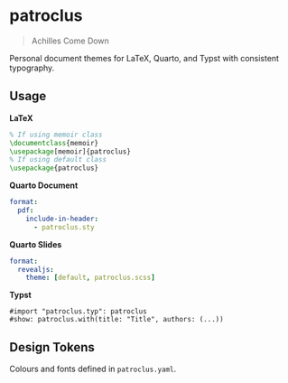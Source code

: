 # patroclus

> Achilles Come Down

Personal document themes for LaTeX, Quarto, and Typst with consistent typography.

## Usage

**LaTeX**
```latex
% If using memoir class
\documentclass{memoir}
\usepackage[memoir]{patroclus}
% If using default class
\usepackage{patroclus}
```

**Quarto Document**
```yaml
format:
  pdf:
    include-in-header:
      - patroclus.sty
```

**Quarto Slides**
```yaml
format:
  revealjs:
    theme: [default, patroclus.scss]
```

**Typst**
```typst
#import "patroclus.typ": patroclus
#show: patroclus.with(title: "Title", authors: (...))
```

## Design Tokens

Colours and fonts defined in `patroclus.yaml`.
